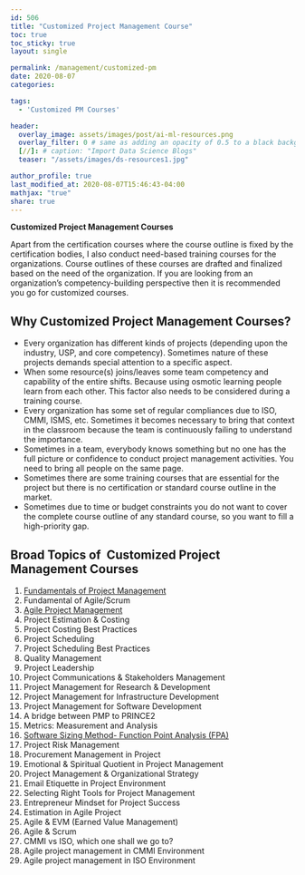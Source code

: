 ```yaml
---
id: 506    
title: "Customized Project Management Course"
toc: true
toc_sticky: true
layout: single

permalink: /management/customized-pm
date: 2020-08-07
categories:

tags: 
  - 'Customized PM Courses'

header:
  overlay_image: assets/images/post/ai-ml-resources.png
  overlay_filter: 0 # same as adding an opacity of 0.5 to a black background
  [//]: # caption: "Import Data Science Blogs"
  teaser: "/assets/images/ds-resources1.jpg"

author_profile: true
last_modified_at: 2020-08-07T15:46:43-04:00
mathjax: "true"
share: true
---
```


**Customized Project Management Courses**

Apart from the certification courses where the course outline is fixed by the certification bodies, I also conduct need-based training courses for the organizations. Course outlines of these courses are drafted and finalized based on the need of the organization. If you are looking from an organization’s competency-building perspective then it is recommended you go for customized courses.

## Why Customized Project Management Courses?

*   Every organization has different kinds of projects (depending upon the industry, USP, and core competency). Sometimes nature of these projects demands special attention to a specific aspect.
*   When some resource(s) joins/leaves some team competency and capability of the entire shifts. Because using osmotic learning people learn from each other. This factor also needs to be considered during a training course.
*   Every organization has some set of regular compliances due to ISO, CMMI, ISMS, etc. Sometimes it becomes necessary to bring that context in the classroom because the team is continuously failing to understand the importance.
*   Sometimes in a team, everybody knows something but no one has the full picture or confidence to conduct project management activities. You need to bring all people on the same page.
*   Sometimes there are some training courses that are essential for the project but there is no certification or standard course outline in the market.
*   Sometimes due to time or budget constraints you do not want to cover the complete course outline of any standard course, so you want to fill a high-priority gap.

## Broad Topics of  Customized Project Management Courses

1.  [Fundamentals of Project Management](/management/fpm)
2.  Fundamental of Agile/Scrum
3.  [Agile Project Management](/management/agile-scrum)
4.  Project Estimation & Costing
5.  Project Costing Best Practices
6.  Project Scheduling
7.  Project Scheduling Best Practices
8.  Quality Management
9.  Project Leadership
10.  Project Communications & Stakeholders Management
11.  Project Management for Research & Development
12.  Project Management for Infrastructure Development
13.  Project Management for Software Development
14.  A bridge between PMP to PRINCE2
15.  Metrics: Measurement and Analysis
16.  [Software Sizing Method- Function Point Analysis (FPA)](/management/fpa)
17.  Project Risk Management
18.  Procurement Management in Project
19.  Emotional & Spiritual Quotient in Project Management
20.  Project Management & Organizational Strategy
21.  Email Etiquette in Project Environment
22.  Selecting Right Tools for Project Management
23.  Entrepreneur Mindset for Project Success
24.  Estimation in Agile Project
25.  Agile & EVM (Earned Value Management)
26.  Agile & Scrum
27.  CMMI vs ISO, which one shall we go to?
28.  Agile project management in CMMI Environment
29.  Agile project management in ISO Environment

